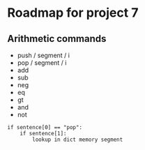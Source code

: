 # Roadmap for project 7

## Arithmetic commands

- push / segment / i
- pop / segment / i
- add
- sub
- neg
- eq
- gt
- and
- not

```
if sentence[0] == "pop":
    if sentence[1]:
        lookup in dict memory segment
```

